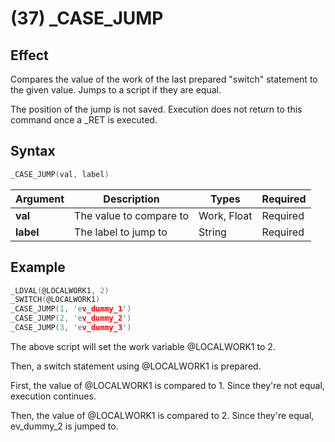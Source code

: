 # (37) _CASE_JUMP

## Effect

Compares the value of the work of the last prepared "switch" statement to the given value. Jumps to a script if they are equal.

The position of the jump is not saved. Execution does not return to this command once a _RET is executed.

## Syntax

```c
_CASE_JUMP(val, label)
```

| Argument | Description | Types | Required |
| - | - | - | - |
| **val** | The value to compare to | Work, Float | Required |
| **label** | The label to jump to | String | Required |

## Example

```c
_LDVAL(@LOCALWORK1, 2)
_SWITCH(@LOCALWORK1)
_CASE_JUMP(1, 'ev_dummy_1')
_CASE_JUMP(2, 'ev_dummy_2')
_CASE_JUMP(3, 'ev_dummy_3')
```

The above script will set the work variable @LOCALWORK1 to 2.

Then, a switch statement using @LOCALWORK1 is prepared.

First, the value of @LOCALWORK1 is compared to 1. Since they're not equal, execution continues.

Then, the value of @LOCALWORK1 is compared to 2. Since they're equal, ev_dummy_2 is jumped to.
